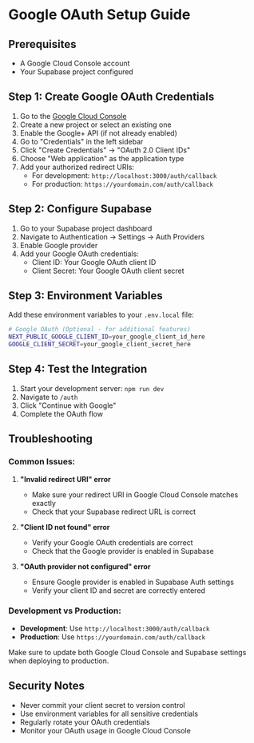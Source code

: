 # Google OAuth Setup Guide

## Prerequisites
- A Google Cloud Console account
- Your Supabase project configured

## Step 1: Create Google OAuth Credentials

1. Go to the [Google Cloud Console](https://console.cloud.google.com/)
2. Create a new project or select an existing one
3. Enable the Google+ API (if not already enabled)
4. Go to "Credentials" in the left sidebar
5. Click "Create Credentials" → "OAuth 2.0 Client IDs"
6. Choose "Web application" as the application type
7. Add your authorized redirect URIs:
   - For development: `http://localhost:3000/auth/callback`
   - For production: `https://yourdomain.com/auth/callback`

## Step 2: Configure Supabase

1. Go to your Supabase project dashboard
2. Navigate to Authentication → Settings → Auth Providers
3. Enable Google provider
4. Add your Google OAuth credentials:
   - Client ID: Your Google OAuth client ID
   - Client Secret: Your Google OAuth client secret

## Step 3: Environment Variables

Add these environment variables to your `.env.local` file:

```bash
# Google OAuth (Optional - for additional features)
NEXT_PUBLIC_GOOGLE_CLIENT_ID=your_google_client_id_here
GOOGLE_CLIENT_SECRET=your_google_client_secret_here
```

## Step 4: Test the Integration

1. Start your development server: `npm run dev`
2. Navigate to `/auth`
3. Click "Continue with Google"
4. Complete the OAuth flow

## Troubleshooting

### Common Issues:

1. **"Invalid redirect URI" error**
   - Make sure your redirect URI in Google Cloud Console matches exactly
   - Check that your Supabase redirect URL is correct

2. **"Client ID not found" error**
   - Verify your Google OAuth credentials are correct
   - Check that the Google provider is enabled in Supabase

3. **"OAuth provider not configured" error**
   - Ensure Google provider is enabled in Supabase Auth settings
   - Verify your client ID and secret are correctly entered

### Development vs Production:

- **Development**: Use `http://localhost:3000/auth/callback`
- **Production**: Use `https://yourdomain.com/auth/callback`

Make sure to update both Google Cloud Console and Supabase settings when deploying to production.

## Security Notes

- Never commit your client secret to version control
- Use environment variables for all sensitive credentials
- Regularly rotate your OAuth credentials
- Monitor your OAuth usage in Google Cloud Console 